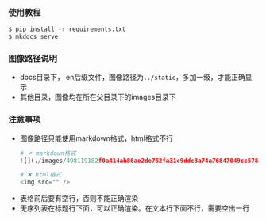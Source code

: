 ### 使用教程
```bash
$ pip install -r requirements.txt
$ mkdocs serve
```

### 图像路径说明
- docs目录下， en后缀文件，图像路径为`../static`，多加一级，才能正确显示
- 其他目录，图像均在所在父目录下的images目录下

### 注意事项
- 图像路径只能使用markdown格式，html格式不行
    ```python
    # ✔ markdown格式
    ![](./images/498119182f0a414ab86ae2de752fa31c9ddc3a74a76847049cc57884602cb269-20240704185744623.png)

    # ❌ html格式
    <img src="" />
    ```
- 表格前后要有空行，否则不能正确渲染
- 无序列表在标题行下面，可以正确渲染。在文本行下面不行，需要空出一行